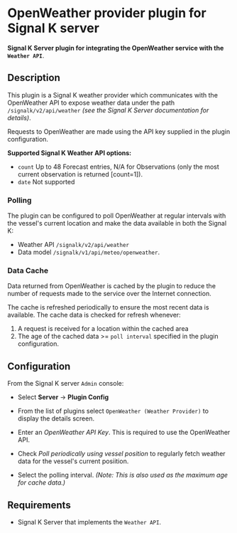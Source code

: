 # OpenWeather provider plugin for Signal K server

__Signal K Server plugin for integrating the OpenWeather service with the `Weather API`__.



## Description

This plugin is a Signal K weather provider which communicates with the OpenWeather API to expose weather data under the path `/signalk/v2/api/weather` _(see the Signal K Server documentation for details)_.

Requests to OpenWeather are made using the API key supplied in the plugin configuration.

**Supported Signal K Weather API options:**
- `count` Up to 48 Forecast entries, N/A for Observations (only the most current observation is returned [count=1]). 
- `date` Not supported

### Polling
The plugin can be configured to poll OpenWeather at regular intervals with the vessel's current location and make the data available in both the Signal K:

- Weather API `/signalk/v2/api/weather`
- Data model `/signalk/v1/api/meteo/openweather`.

### Data Cache
Data returned from OpenWeather is cached by the plugin to reduce the number of requests made to the service over the Internet connection.

The cache is refreshed periodically to ensure the most recent data is available.
The cache data is checked for refresh whenever:
1. A request is received for a location within the cached area
1. The age of the cached data >= `poll interval` specified in the plugin configuration.


## Configuration

From the Signal K server `Admin` console:
-  Select **Server** -> **Plugin Config**

-  From the list of plugins select `OpenWeather (Weather Provider)`  to display the details screen.

- Enter an _OpenWeather API Key_. This is required to use the OpenWeather API.

- Check _Poll periodically using vessel position_ to regularly fetch weather data for the vessel's current posiition.

- Select the polling interval. _(Note: This is also used as the maximum age for cache data.)_


## Requirements

- Signal K Server that implements the `Weather API`.


